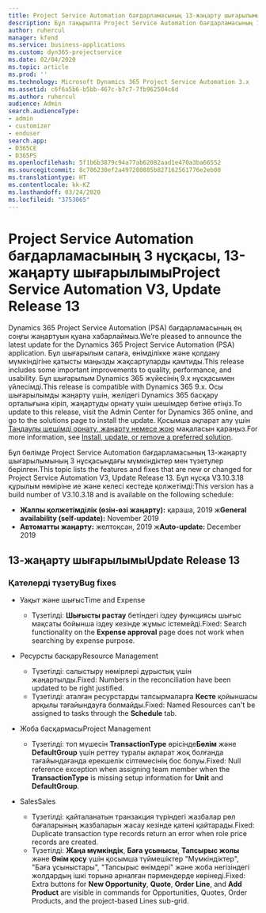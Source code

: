 ```yaml
---
title: Project Service Automation бағдарламасының 13-жаңарту шығарылымының 3 нұсқасындағы жаңалықтар немесе өзгерістер
description: Бұл тақырыпта Project Service Automation бағдарламасының 13-жаңарту шығарылымының 3 нұсқасындағы жаңалықтар туралы ақпарат беріледі.
author: ruhercul
manager: kfend
ms.service: business-applications
ms.custom: dyn365-projectservice
ms.date: 02/04/2020
ms.topic: article
ms.prod: ''
ms.technology: Microsoft Dynamics 365 Project Service Automation 3.x
ms.assetid: c6f6a5b6-b5bb-467c-b7c7-7fb962504c6d
ms.author: ruhercul
audience: Admin
search.audienceType:
- admin
- customizer
- enduser
search.app:
- D365CE
- D365PS
ms.openlocfilehash: 5f1b6b3879c94a77ab62082aad1e470a3ba66552
ms.sourcegitcommit: 8c786230ef2a497280885b827162561776e2eb00
ms.translationtype: HT
ms.contentlocale: kk-KZ
ms.lasthandoff: 03/24/2020
ms.locfileid: "3753065"
---
```

# <a name="project-service-automation-v3-update-release-13"></a><span data-ttu-id="dab0f-103">Project Service Automation бағдарламасының 3 нұсқасы, 13-жаңарту шығарылымы</span><span class="sxs-lookup"><span data-stu-id="dab0f-103">Project Service Automation V3, Update Release 13</span></span>
<span data-ttu-id="dab0f-104">Dynamics 365 Project Service Automation (PSA) бағдарламасының ең соңғы жаңартуын қуана хабарлаймыз.</span><span class="sxs-lookup"><span data-stu-id="dab0f-104">We’re pleased to announce the latest update for the Dynamics 365 Project Service Automation (PSA) application.</span></span> <span data-ttu-id="dab0f-105">Бұл шығарылым сапаға, өнімділікке және қолдану мүмкіндігіне қатысты маңызды жақсартуларды қамтиды.</span><span class="sxs-lookup"><span data-stu-id="dab0f-105">This release includes some important improvements to quality, performance, and usability.</span></span> <span data-ttu-id="dab0f-106">Бұл шығарылым Dynamics 365 жүйесінің 9.x нұсқасымен үйлесімді.</span><span class="sxs-lookup"><span data-stu-id="dab0f-106">This release is compatible with Dynamics 365 9.x.</span></span> <span data-ttu-id="dab0f-107">Осы шығарылымды жаңарту үшін, желідегі Dynamics 365 басқару орталығына кіріп, жаңартуды орнату үшін шешімдер бетіне өтіңіз.</span><span class="sxs-lookup"><span data-stu-id="dab0f-107">To update to this release, visit the Admin Center for Dynamics 365 online, and go to the solutions page to install the update.</span></span> <span data-ttu-id="dab0f-108">Қосымша ақпарат алу үшін [Таңдаулы шешімді орнату, жаңарту немесе жою](https://docs.microsoft.com/power-platform/admin/install-remove-preferred-solution) мақаласын қараңыз.</span><span class="sxs-lookup"><span data-stu-id="dab0f-108">For more information, see [Install, update, or remove a preferred solution](https://docs.microsoft.com/power-platform/admin/install-remove-preferred-solution).</span></span>

<span data-ttu-id="dab0f-109">Бұл бөлімде Project Service Automation бағдарламасының 13-жаңарту шығарылымының 3 нұсқасындағы мүмкіндіктер мен түзетулер берілген.</span><span class="sxs-lookup"><span data-stu-id="dab0f-109">This topic lists the features and fixes that are new or changed for Project Service Automation V3, Update Release 13.</span></span> <span data-ttu-id="dab0f-110">Бұл нұсқа V3.10.3.18 құрылым нөміріне ие және келесі кестеде қолжетімді:</span><span class="sxs-lookup"><span data-stu-id="dab0f-110">This version has a build number of V3.10.3.18 and is available on the following schedule:</span></span>

- <span data-ttu-id="dab0f-111">**Жалпы қолжетімділік (өзін-өзі жаңарту):** қараша, 2019 ж</span><span class="sxs-lookup"><span data-stu-id="dab0f-111">**General availability (self-update):** November 2019</span></span>
- <span data-ttu-id="dab0f-112">**Автоматты жаңарту:** желтоқсан, 2019 ж</span><span class="sxs-lookup"><span data-stu-id="dab0f-112">**Auto-update:** December 2019</span></span>


## <a name="update-release-13"></a><span data-ttu-id="dab0f-113">13-жаңарту шығарылымы</span><span class="sxs-lookup"><span data-stu-id="dab0f-113">Update Release 13</span></span> 

### <a name="bug-fixes"></a><span data-ttu-id="dab0f-114">Қателерді түзету</span><span class="sxs-lookup"><span data-stu-id="dab0f-114">Bug fixes</span></span>

- <span data-ttu-id="dab0f-115">Уақыт және шығыс</span><span class="sxs-lookup"><span data-stu-id="dab0f-115">Time and Expense</span></span>

     - <span data-ttu-id="dab0f-116">Түзетілді: **Шығысты растау** бетіндегі іздеу функциясы шығыс мақсаты бойынша іздеу кезінде жұмыс істемейді.</span><span class="sxs-lookup"><span data-stu-id="dab0f-116">Fixed: Search functionality on the **Expense approval** page does not work when searching by expense purpose.</span></span>

- <span data-ttu-id="dab0f-117">Ресурсты басқару</span><span class="sxs-lookup"><span data-stu-id="dab0f-117">Resource Management</span></span>

     - <span data-ttu-id="dab0f-118">Түзетілді: салыстыру нөмірлері дұрыстық үшін жаңартылды.</span><span class="sxs-lookup"><span data-stu-id="dab0f-118">Fixed: Numbers in the reconciliation have been updated to be right justified.</span></span>
     - <span data-ttu-id="dab0f-119">Түзетілді: аталған ресурстарды тапсырмаларға **Кесте** қойыншасы арқылы тағайындауға болмайды.</span><span class="sxs-lookup"><span data-stu-id="dab0f-119">Fixed: Named Resources can't be assigned to tasks through the **Schedule** tab.</span></span>

- <span data-ttu-id="dab0f-120">Жоба басқармасы</span><span class="sxs-lookup"><span data-stu-id="dab0f-120">Project Management</span></span>

     - <span data-ttu-id="dab0f-121">Түзетілді: топ мүшесін **TransactionType** өрісінде**Бөлім** және **DefaultGroup** үшін реттеу туралы ақпарат жоқ болғанда тағайындағанда ерекшелік сілтемесінің бос болуы.</span><span class="sxs-lookup"><span data-stu-id="dab0f-121">Fixed: Null reference exception when assigning team member when the **TransactionType** is missing setup information for **Unit** and **DefaultGroup**.</span></span>

- <span data-ttu-id="dab0f-122">Sales</span><span class="sxs-lookup"><span data-stu-id="dab0f-122">Sales</span></span>

     - <span data-ttu-id="dab0f-123">Түзетілді: қайталанатын транзакция түріндегі жазбалар рөл бағаларының жазбаларын жасау кезінде қатені қайтарады.</span><span class="sxs-lookup"><span data-stu-id="dab0f-123">Fixed: Duplicate transaction type records return an error when role price records are created.</span></span>
     - <span data-ttu-id="dab0f-124">Түзетілді: **Жаңа мүмкіндік**, **Баға ұсынысы**, **Тапсырыс жолы** және **Өнім қосу** үшін қосымша түймешіктер "Мүмкіндіктер", "Баға ұсыныстары", "Тапсырыс өнімдері" және жоба негізіндегі жолдардың ішкі торына арналған пәрмендерде көрінеді.</span><span class="sxs-lookup"><span data-stu-id="dab0f-124">Fixed: Extra buttons for **New Opportunity**, **Quote**, **Order Line**, and **Add Product** are visible in commands for Opportunities, Quotes, Order Products, and the project-based Lines sub-grid.</span></span>


